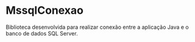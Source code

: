 # MssqlConexao
Biblioteca desenvolvida para realizar conexão entre a aplicação Java e o banco de dados SQL Server.
